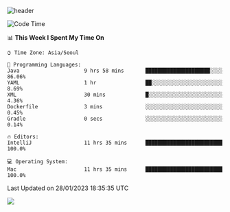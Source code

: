 ![header](https://capsule-render.vercel.app/api?type=Egg&color=timeAuto&height=300&section=header&text=PoPo&fontSize=90&animation=fadeIn)

  <!--START_SECTION:waka-->
![Code Time](http://img.shields.io/badge/Code%20Time-456%20hrs%2034%20mins-blue)

📊 **This Week I Spent My Time On** 

```text
⌚︎ Time Zone: Asia/Seoul

💬 Programming Languages: 
Java                     9 hrs 58 mins       █████████████████████░░░░   86.06% 
YAML                     1 hr                ██░░░░░░░░░░░░░░░░░░░░░░░   8.69% 
XML                      30 mins             █░░░░░░░░░░░░░░░░░░░░░░░░   4.36% 
Dockerfile               3 mins              ░░░░░░░░░░░░░░░░░░░░░░░░░   0.45% 
Gradle                   0 secs              ░░░░░░░░░░░░░░░░░░░░░░░░░   0.14%

🔥 Editors: 
IntelliJ                 11 hrs 35 mins      █████████████████████████   100.0%

💻 Operating System: 
Mac                      11 hrs 35 mins      █████████████████████████   100.0%

```


 Last Updated on 28/01/2023 18:35:35 UTC
<!--END_SECTION:waka-->



<img src="https://capsule-render.vercel.app/api?type=Egg&color=timeAuto&height=300&section=footer&text=PoPo&fontSize=90&animation=fadeIn&reversal=true" />
